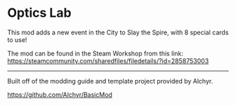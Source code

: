 # Optics Lab

This mod adds a new event in the City to Slay the Spire, with 8 special cards to use!

The mod can be found in the Steam Workshop from this link: 
https://steamcommunity.com/sharedfiles/filedetails/?id=2858753003

---

Built off of the modding guide and template project provided by Alchyr. 

https://github.com/Alchyr/BasicMod
